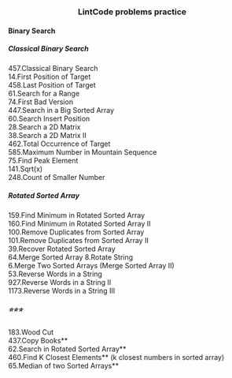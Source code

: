 <h3 align="center"><strong>LintCode problems practice</strong></h3>

#### Binary Search

##### Classical Binary Search

457.Classical Binary Search  
14.First Position of Target  
458.Last Position of Target  
61.Search for a Range  
74.First Bad Version  
447.Search in a Big Sorted Array  
60.Search Insert Position  
28.Search a 2D Matrix  
38.Search a 2D Matrix II  
462.Total Occurrence of Target  
585.Maximum Number in Mountain Sequence  
75.Find Peak Element  
141.Sqrt(x)  
248.Count of Smaller Number  

##### Rotated Sorted Array

159.Find Minimum in Rotated Sorted Array  
160.Find Minimum in Rotated Sorted Array II  
100.Remove Duplicates from Sorted Array  
101.Remove Duplicates from Sorted Array II  
39.Recover Rotated Sorted Array  
64.Merge Sorted Array
8.Rotate String  
6.Merge Two Sorted Arrays (Merge Sorted Array II)  
53.Reverse Words in a String  
927.Reverse Words in a String II  
1173.Reverse Words in a String III  

##### ⭐⭐⭐

183.Wood Cut  
437.Copy Books**  
62.Search in Rotated Sorted Array**  
460.Find K Closest Elements** (k closest numbers in sorted array)  
65.Median of two Sorted Arrays**





